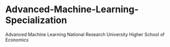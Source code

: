 # Advanced-Machine-Learning-Specialization
Advanced Machine Learning      National Research University Higher School of Economics
